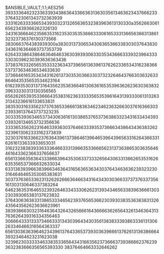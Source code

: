 $ANSIBLE_VAULT;1.1;AES256
39333364623233633934386364336636313630356134636234376662333764323061343732363939
3331626333366534393032313265636532383963613130330a356266306165623439366262326130
34316366646235663531623530353536663330616533313665636631386132323736376130373566
3830663764383939300a383031373065343063653663383030376438303436316364663737353739
62643338643864636464633630393930633035343666333932396433333030396230393636363436
37383763326565353332363437396561363961376262336534316238366537373634636534633630
37366461653534343162613730353036633037323264643766303632633864643535653534623164
61623935303137316435623536366461306361653539636262363036383239633330313130356565
65626265393533666435383162363333356535396164313933306131326331343236616133653831
38353031633562373763653366613836346234623632663037616366303239336137643737323235
30333539363465373430636161303865376537363863323431633434393039326134653732356636
33336535626231646339363037646633393537366634386434363832623239613062333162373839
32303761633662376364396137386461396465396439656331626436633162616133633933653031
31623238383933633364663331396635336665623137363865303635646461643362366337656637
65613366356364333866396435306337333265643063313662653531626635356537366632633034
63313839396638396634636431656365363430376434636362393232303164646465353065383631
30373763653362313262626663646634316434303036633737376337356161303130646337383264
64623635316465323932646334333062623139343465633839636661303230393065383137623832
37643063636331386533346562393765653662303930383536383831326435643562623636623961
38393866303231646364326432656661643666636265643261346364313763626439316334356463
30666433313337346633313430396434303561383833393863336131306263346466316564363337
65613036363964623439613764336537393036396661376261313638666439323464623231623038
32396230333334633835336564343166356237366637393866623762393632383666356565393330
38376464663332646262
